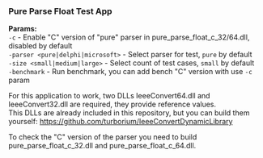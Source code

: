 ### Pure Parse Float Test App

**Params:**  
```-c``` - Enable "C" version of "pure" parser in pure_parse_float_c_32/64.dll, disabled by default  
```-parser <pure|delphi|microsoft>``` - Select parser for test, ```pure``` by default  
```-size <small|medium|large>``` - Select count of test cases, ```small``` by default  
```-benchmark``` - Run benchmark, you can add bench "C" version with use ```-c``` param  

For this application to work, two DLLs IeeeConvert64.dll and IeeeConvert32.dll are required, they provide reference values.  
This DLLs are already included in this repository, but you can build them yourself: https://github.com/turborium/IeeeConvertDynamicLibrary  

To check the "C" version of the parser you need to build pure_parse_float_c_32.dll and pure_parse_float_c_64.dll.
